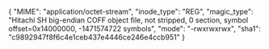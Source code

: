 {
  "MIME": "application/octet-stream",
  "inode_type": "REG",
  "magic_type": "Hitachi SH big-endian COFF object file, not stripped, 0 section, symbol offset=0x14000000, -1471574722 symbols",
  "mode": "-rwxrwxrwx",
  "sha1": "c9892947f8f6c4e1ceb437e4446ce246e4ccb951"
}